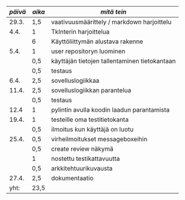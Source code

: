 |*päivä*|*aika* |*mitä tein*                                            |
|-------|-------|-------------------------------------------------------|
| 29.3. |  1,5  |vaativuusmäärittely / markdown harjoittelu             |
|  4.4. |   1   | TkInterin harjoittelua                                |
|       |   6   |Käyttöliittymän alustava rakenne                       |
| 5.4.  |   1   |user repositoryn luominen                              |
|       |  0,5  |käyttäjän tietojen tallentaminen tietokantaan          |
|       |  0,5  | testaus                                               |
| 6.4.  |  2,5  | sovelluslogiikkaa                                     |
| 11.4. |  2,5  | sovelluslogiikkan parantelua                          |
|       |  0,5  | testaus                                               |
| 12.4  |   1   | pylintin avulla koodin laadun parantamista            |
| 19.4. |   1   | testeille oma testitietokanta                         |
|       |  0,5  | ilmoitus kun käyttäjä on luotu                        |
| 25.4. |  0,5  | virheilmoitukset messageboxeihin                      |
|       |  0,5  | create review näkymä                                  |
|       |   1   | nostettu testikattavuutta                             |
|       |  0,5  | arkkitehtuurikuvausta                                 |
| 27.4. |  2,5  | dokumentaatio                                         |
| yht:  |  23,5 |                                                       |

